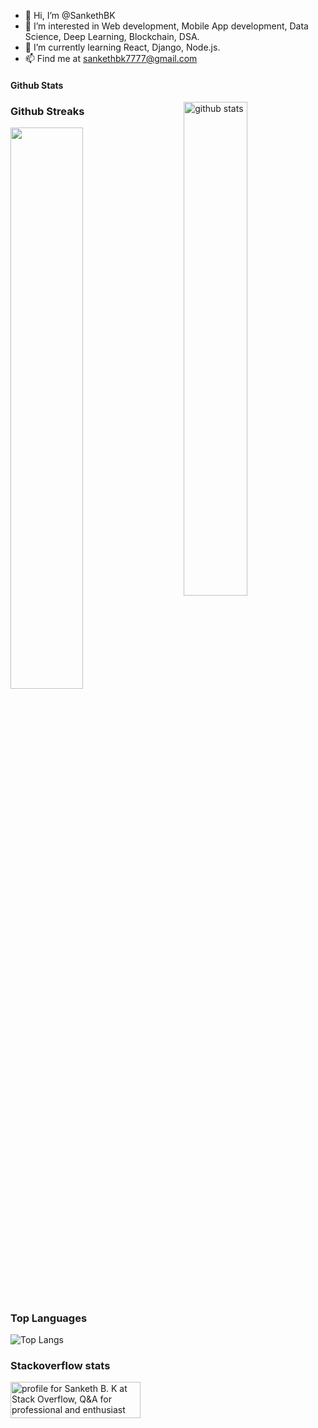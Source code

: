- 👋 Hi, I’m @SankethBK
- 👀 I’m interested in Web development, Mobile App development, Data Science, Deep Learning, Blockchain, DSA.  
- 🌱 I’m currently learning React, Django, Node.js. 
- 📫 Find me at sankethbk7777@gmail.com

#### Github Stats
<img src="https://github-readme-stats.vercel.app/api?username=SankethBK&show_icons=true&theme=gotham" alt="github stats" width="45%" align="right"/>

### Github Streaks
<img src="https://github-readme-streak-stats.herokuapp.com/?user=SankethBK&theme=dark" width="48%" >

### Top Languages
![Top Langs](https://github-readme-stats.vercel.app/api/top-langs/?username=SankethBK&layout=compact)

### Stackoverflow stats
<a href="https://stackoverflow.com/users/10553747/sanketh-b-k"><img src="https://stackoverflow.com/users/flair/10553747.png?theme=dark" width="208" height="58" alt="profile for Sanketh B. K at Stack Overflow, Q&amp;A for professional and enthusiast programmers" title="profile for Sanketh B. K at Stack Overflow, Q&amp;A for professional and enthusiast programmers" ></a>

